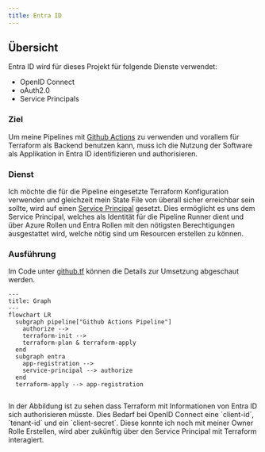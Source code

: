 ```yaml
---
title: Entra ID
---
```


## Übersicht

Entra ID wird für dieses Projekt für folgende Dienste verwendet:

- OpenID Connect
- oAuth2.0 
- Service Principals

### Ziel

Um meine Pipelines mit [Github Actions](../Umsetzung/2vug-github-actions.md) zu verwenden und vorallem für Terraform als Backend benutzen kann, muss ich die Nutzung der Software als Applikation in Entra ID identifizieren und authorisieren. 

### Dienst

Ich möchte die für die Pipeline eingesetzte Terraform Konfiguration verwenden und gleichzeit mein State File von überall sicher erreichbar sein sollte, wird auf einen [Service Principal](https://learn.microsoft.com/en-us/entra/identity-platform/app-objects-and-service-principals) gesetzt. Dies ermöglicht es uns dem Service Principal, welches als Identität für die Pipeline Runner dient und über Azure Rollen und Entra Rollen mit den nötigsten Berechtigungen ausgestattet wird, welche nötig sind um Resourcen erstellen zu können.

### Ausführung

Im Code unter [github.tf](https://github.com/migueltinembart/tincloud-infrastructure/blob/main/az/shared/github.tf) können die Details zur Umsetzung abgeschaut werden.

```mermaid
---
title: Graph
---
flowchart LR
  subgraph pipeline["Github Actions Pipeline"]
    authorize -->
    terraform-init -->
    terraform-plan & terraform-apply
  end
  subgraph entra
    app-registration -->
    service-principal --> authorize
  end
  terraform-apply --> app-registration


```

In der Abbildung ist zu sehen dass Terraform mit Informationen von Entra ID sich authorisieren müsste. Dies Bedarf bei OpenID Connect eine ´client-id´, ´tenant-id´ und ein ´client-secret´. Diese konnte ich noch mit meiner Owner Rolle Erstellen, wird aber zukünftig über den Service Principal mit Terraform interagiert.
